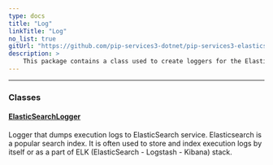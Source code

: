 ```yaml
---
type: docs
title: "Log"
linkTitle: "Log"
no_list: true
gitUrl: "https://github.com/pip-services3-dotnet/pip-services3-elasticsearch-dotnet"
description: >
    This package contains a class used to create loggers for the ElasticSearch component.
---
```

---
<div class="module-body"> 

### Classes

#### [ElasticSearchLogger](elasticsearch_logger)
Logger that dumps execution logs to ElasticSearch service.
Elasticsearch is a popular search index. It is often used 
to store and index execution logs by itself or as a part of
ELK (ElasticSearch - Logstash - Kibana) stack.


</div>

